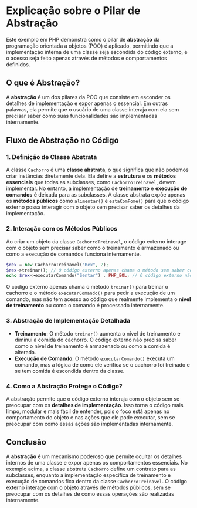 # Explicação sobre o Pilar de Abstração

Este exemplo em PHP demonstra como o pilar de **abstração** da programação orientada a objetos (POO) é aplicado, permitindo que a implementação interna de uma classe seja escondida do código externo, e o acesso seja feito apenas através de métodos e comportamentos definidos.

## O que é Abstração?

A **abstração** é um dos pilares da POO que consiste em esconder os detalhes de implementação e expor apenas o essencial. Em outras palavras, ela permite que o usuário de uma classe interaja com ela sem precisar saber como suas funcionalidades são implementadas internamente.

## Fluxo de Abstração no Código

### 1. Definição de Classe Abstrata
A classe `Cachorro` é uma **classe abstrata**, o que significa que não podemos criar instâncias diretamente dela. Ela define a **estrutura** e os **métodos essenciais** que todas as subclasses, como `CachorroTreinavel`, devem implementar. No entanto, a implementação de **treinamento** e **execução de comandos** é deixada para as subclasses. A classe abstrata expõe apenas os **métodos públicos** como `alimentar()` e `estaComFome()` para que o código externo possa interagir com o objeto sem precisar saber os detalhes da implementação.

### 2. Interação com os Métodos Públicos
Ao criar um objeto da classe `CachorroTreinavel`, o código externo interage com o objeto sem precisar saber como o treinamento é armazenado ou como a execução de comandos funciona internamente.

```php
$rex = new CachorroTreinavel("Rex", 2);
$rex->treinar(); // O código externo apenas chama o método sem saber como o treinamento é feito
echo $rex->executarComando("Sentar") . PHP_EOL; // O código externo não precisa saber o nível de treinamento do cachorro
```

O código externo apenas chama o método `treinar()` para treinar o cachorro e o método `executarComando()` para pedir a execução de um comando, mas não tem acesso ao código que realmente implementa o **nível de treinamento** ou como o comando é processado internamente.

### 3. Abstração de Implementação Detalhada
- **Treinamento**: O método `treinar()` aumenta o nível de treinamento e diminui a comida do cachorro. O código externo não precisa saber como o nível de treinamento é armazenado ou como a comida é alterada.
- **Execução de Comando**: O método `executarComando()` executa um comando, mas a lógica de como ele verifica se o cachorro foi treinado e se tem comida é escondida dentro da classe.

### 4. Como a Abstração Protege o Código?
A abstração permite que o código externo interaja com o objeto sem se preocupar com os **detalhes de implementação**. Isso torna o código mais limpo, modular e mais fácil de entender, pois o foco está apenas no comportamento do objeto e nas ações que ele pode executar, sem se preocupar com como essas ações são implementadas internamente.

## Conclusão

A **abstração** é um mecanismo poderoso que permite ocultar os detalhes internos de uma classe e expor apenas os comportamentos essenciais. No exemplo acima, a classe abstrata `Cachorro` define um contrato para as subclasses, enquanto a implementação específica de treinamento e execução de comandos fica dentro da classe `CachorroTreinavel`. O código externo interage com o objeto através de métodos públicos, sem se preocupar com os detalhes de como essas operações são realizadas internamente.
```
